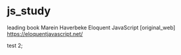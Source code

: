 # js_study
leading book Marein Haverbeke Eloquent JavaScript 
[original_web] https://eloquentjavascript.net/



test 2; 